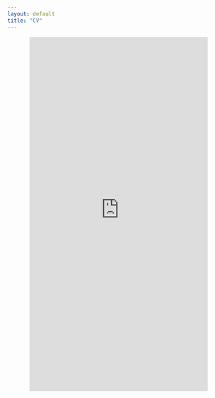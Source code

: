 ```yaml
---
layout: default
title: "CV"
---
```


<div style="text-align: center;">
  <embed src="https://lukascha.github.io/cv_lukas_cha_2024.pdf" type="application/pdf" width="80%" height="800px" />
</div>
